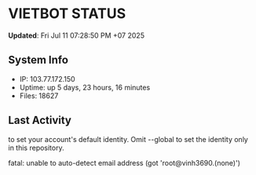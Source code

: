 # VIETBOT STATUS
**Updated**: Fri Jul 11 07:28:50 PM +07 2025

## System Info
- IP: 103.77.172.150
- Uptime: up 5 days, 23 hours, 16 minutes
- Files: 18627

## Last Activity

to set your account's default identity.
Omit --global to set the identity only in this repository.

fatal: unable to auto-detect email address (got 'root@vinh3690.(none)')

